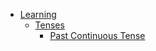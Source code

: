 - [Learning](English/Learning.md)
	-  [Tenses](English/Learning/Tenses.md)
		- [Past Continuous Tense](English/Learning/Tenses/Past%20Continuous%20Tense.md)

 